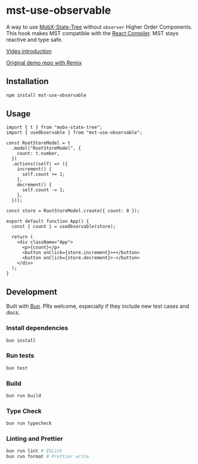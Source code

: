 # mst-use-observable

A way to use [MobX-State-Tree](https://mobx-state-tree.js.org/intro/welcome) without `observer` Higher Order Components. This hook makes MST compatible with the [React Compiler](https://react.dev/learn/react-compiler). MST stays reactive and type safe.

[Video introduction](https://www.youtube.com/watch?v=NsFD-1HkJNU)

[Original demo repo with Remix](https://github.com/coolsoftwaretyler/react-compiler-demo-with-mobx-state-tree)

## Installation

```sh
npm install mst-use-observable
```

## Usage

```tsx
import { t } from "mobx-state-tree";
import { useObservable } from "mst-use-observable";

const RootStoreModel = t
  .model("RootStoreModel", {
    count: t.number,
  })
  .actions((self) => ({
    increment() {
      self.count += 1;
    },
    decrement() {
      self.count -= 1;
    },
  }));

const store = RootStoreModel.create({ count: 0 });

export default function App() {
  const { count } = useObservable(store);

  return (
    <div className="App">
      <p>{count}</p>
      <button onClick={store.increment}>+</button>
      <button onClick={store.decrement}>-</button>
    </div>
  );
}
```

## Development

Built with [Bun](https://bun.sh/). PRs welcome, especially if they include new test cases and docs.

### Install dependencies

```sh
bun install
```

### Run tests

```sh
bun test
```

### Build

```sh
bun run build
```

### Type Check

```sh
bun run typecheck
```

### Linting and Prettier

```sh
bun run lint # ESLint
bun run format # Prettier write
```
